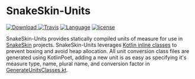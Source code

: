 # SnakeSkin-Units
[![Download](https://api.bintray.com/packages/team401/SnakeSkin/SnakeSkin-Units/images/download.svg) ](https://bintray.com/team401/SnakeSkin/SnakeSkin-Units/_latestVersion)
[![Travis](https://img.shields.io/travis/team401/SnakeSkin-Units.svg)](https://travis-ci.org/team401/SnakeSkin-Units)
[![Language](https://img.shields.io/github/languages/top/team401/SnakeSkin-Units.svg)](https://github.com/team401/SnakeSkin-Units) 
[![license](https://img.shields.io/github/license/team401/SnakeSkin-Units.svg)](https://github.com/team401/SnakeSkin-Units/blob/master/LICENSE)

SnakeSkin-Units provides statically compiled units of measure for use in [SnakeSkin](https://github.com/team401/SnakeSkin) projects. SnakeSkin-Units leverages [Kotlin inline classes](https://kotlinlang.org/docs/reference/inline-classes.html) to prevent boxing and avoid heap allocation. All unit conversion class files are generated using KotlinPoet, adding a new unit is as easy as specifying it's measure type, name, plural name, and conversion factor in [GenerateUnitsClasses.kt](buildSrc/src/main/kotlin/org/snakeskin/compiler/units/GenerateUnitsClasses.kt).
